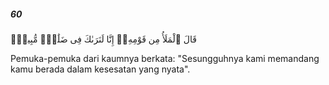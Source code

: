 ##### 60

<span class="ayah">قَالَ ٱلْمَلَأُ مِن قَوْمِهِۦٓ إِنَّا لَنَرَىٰكَ فِى ضَلَٰلٍۢ مُّبِينٍۢ</span>

<span class="ayah_translation">Pemuka-pemuka dari kaumnya berkata: "Sesungguhnya kami memandang kamu berada dalam kesesatan yang nyata".</span>
